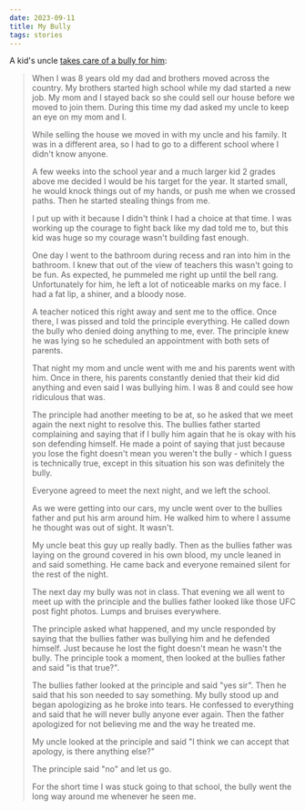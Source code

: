 ```yaml
---
date: 2023-09-11
title: My Bully
tags: stories
---
```


A kid's uncle [takes care of a bully for him](https://www.reddit.com/r/MaliciousCompliance/comments/ethkom/my_bully/):

> When I was 8 years old my dad and brothers moved across the country. My brothers started high school while my dad started a new job. My mom and I stayed back so she could sell our house before we moved to join them. During this time my dad asked my uncle to keep an eye on my mom and I.
> 
> While selling the house we moved in with my uncle and his family. It was in a different area, so I had to go to a different school where I didn't know anyone.
> 
> A few weeks into the school year and a much larger kid 2 grades above me decided I would be his target for the year. It started small, he would knock things out of my hands, or push me when we crossed paths. Then he started stealing things from me.
> 
> I put up with it because I didn't think I had a choice at that time. I was working up the courage to fight back like my dad told me to, but this kid was huge so my courage wasn't building fast enough.
> 
> One day I went to the bathroom during recess and ran into him in the bathroom. I knew that out of the view of teachers this wasn't going to be fun. As expected, he pummeled me right up until the bell rang. Unfortunately for him, he left a lot of noticeable marks on my face. I had a fat lip, a shiner, and a bloody nose.
> 
> A teacher noticed this right away and sent me to the office. Once there, I was pissed and told the principle everything. He called down the bully who denied doing anything to me, ever. The principle knew he was lying so he scheduled an appointment with both sets of parents.
> 
> That night my mom and uncle went with me and his parents went with him. Once in there, his parents constantly denied that their kid did anything and even said I was bullying him. I was 8 and could see how ridiculous that was.
> 
> The principle had another meeting to be at, so he asked that we meet again the next night to resolve this. The bullies father started complaining and saying that if I bully him again that he is okay with his son defending himself. He made a point of saying that just because you lose the fight doesn't mean you weren't the bully - which I guess is technically true, except in this situation his son was definitely the bully.
> 
> Everyone agreed to meet the next night, and we left the school.
> 
> As we were getting into our cars, my uncle went over to the bullies father and put his arm around him. He walked him to where I assume he thought was out of sight. It wasn't.
> 
> My uncle beat this guy up really badly. Then as the bullies father was laying on the ground covered in his own blood, my uncle leaned in and said something. He came back and everyone remained silent for the rest of the night.
> 
> The next day my bully was not in class. That evening we all went to meet up with the principle and the bullies father looked like those UFC post fight photos. Lumps and bruises everywhere.
> 
> The principle asked what happened, and my uncle responded by saying that the bullies father was bullying him and he defended himself. Just because he lost the fight doesn't mean he wasn't the bully. The principle took a moment, then looked at the bullies father and said "is that true?".
> 
> The bullies father looked at the principle and said "yes sir". Then he said that his son needed to say something. My bully stood up and began apologizing as he broke into tears. He confessed to everything and said that he will never bully anyone ever again. Then the father apologized for not believing me and the way he treated me.
> 
> My uncle looked at the principle and said "I think we can accept that apology, is there anything else?"
> 
> The principle said "no" and let us go.
> 
> For the short time I was stuck going to that school, the bully went the long way around me whenever he seen me.